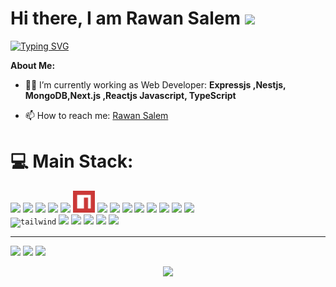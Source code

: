 # Hi there, I am Rawan Salem  <img src="https://media.giphy.com/media/hvRJCLFzcasrR4ia7z/giphy.gif" width="35">

[![Typing SVG](https://readme-typing-svg.herokuapp.com?size=50&pause=1000&color=grey&width=600&height=70&lines=Welcome)](https://git.io/typing-svg)
 
 
**About Me:**
- 👩‍💻 I’m currently working as Web Developer: **Expressjs ,Nestjs, MongoDB,Next.js ,Reactjs Javascript, TypeScript**

- 📫 How to reach me: [Rawan Salem](https://www.linkedin.com/in/rawan-salem-02570521b/)

                  
    
# 💻 Main Stack:   
 

 
<code><img height="45" src="https://w7.pngwing.com/pngs/201/90/png-transparent-logo-html-html5-thumbnail.png"></code>
<code><img height="45" src="https://upload.wikimedia.org/wikipedia/commons/d/d5/CSS3_logo_and_wordmark.svg"></code>
<code><img height="45" src="https://mms.businesswire.com/media/20230322005274/en/761650/22/postman-logo-vert-2018.jpg"></code>
<code><img height="45" src="https://www.stonebranch.com/integration-hub/media/3c/64/66/1636642258/Stonebranch_SQL_Vendor_Product_Logo.svg"></code>
<code><img height="45" src="https://www.odoo.com/web/image/res.users/1743454/image_1024?unique=5a107b9"></code>
<code><img height="35" src="https://raw.githubusercontent.com/github/explore/80688e429a7d4ef2fca1e82350fe8e3517d3494d/topics/npm/npm.png"></code>
<code><img height="50" src="https://logowik.com/content/uploads/images/git6963.jpg"></code>
<code><img height="45" src="https://ih1.redbubble.net/image.438910675.6211/st,small,507x507-pad,600x600,f8f8f8.u2.jpg"></code>
<code><img height="50" src="https://ajeetchaulagain.com/static/7cb4af597964b0911fe71cb2f8148d64/87351/express-js.png"></code>
<code><img height="50" src="https://nestjs.com/img/logo-small.svg"></code>
<code><img height="35" src="https://upload.wikimedia.org/wikipedia/commons/thumb/5/5d/Tobu_Skytree_Line_%28TS%29_symbol.svg/400px-Tobu_Skytree_Line_%28TS%29_symbol.svg.png"></code>
<code><img height="50" src="https://ih1.redbubble.net/image.1663370285.3721/st,small,845x845-pad,1000x1000,f8f8f8.u2.jpg"></code>
<code><img height="50" src="https://static-00.iconduck.com/assets.00/nextjs-icon-512x512-y563b8iq.png"></code>
<code><img height="40" src="https://upload.wikimedia.org/wikipedia/commons/thumb/b/b2/Bootstrap_logo.svg/800px-Bootstrap_logo.svg.png"></code>
<code> <img src="https://www.vectorlogo.zone/logos/tailwindcss/tailwindcss-icon.svg" alt="tailwind" width="40" height="40"/></code>
<code><img height="50" src="https://miro.medium.com/v2/resize:fit:800/1*v2vdfKqD4MtmTSgNP0o5cg.png"></code>
<code><img height="50" src="https://web-strapi.mrmilu.com/uploads/flutter_logo_470e9f7491.png"></code>
<code><img height="50" src="https://cdn.freebiesupply.com/logos/large/2x/python-5-logo-png-transparent.png"></code>
<code><img height="50" src="https://upload.wikimedia.org/wikipedia/commons/thumb/d/d2/C_Sharp_Logo_2023.svg/1200px-C_Sharp_Logo_2023.svg.png"></code>
<code><img height="50" src="https://zetbit.tech/img/logos/dotnetcorelogo.png"></code>

<hr/>
<img src="https://github-readme-stats.vercel.app/api?username=rrawann&count_private=true&show_icons=true&hide_title=true" />
<img src="https://github-readme-stats.vercel.app/api/top-langs/?username=rrawann&hide_title=true&layout=compact" />

<img src="https://github-readme-streak-stats.herokuapp.com?user=rrawann&theme=gruvbox_duo&hide_border=true" />

<p align="center"> <img src="https://user-images.githubusercontent.com/120065120/212209674-07b3685e-1127-4f42-9871-3a423d343fa2.svg" /> </p>

       
  
  
 
  
   





    
